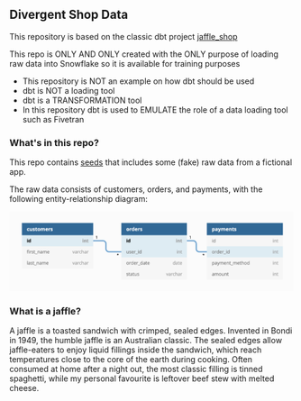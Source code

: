 ## Divergent Shop Data

This repository is based on the classic dbt project [jaffle_shop](https://github.com/dbt-labs/jaffle_shop)

This repo is ONLY AND ONLY created with the ONLY purpose of loading raw data into Snowflake so it is available for training purposes

- This repository is NOT an example on how dbt should be used
- dbt is NOT a loading tool
- dbt is a TRANSFORMATION tool
- In this repository dbt is used to EMULATE the role of a data loading tool such as Fivetran

### What's in this repo?
This repo contains [seeds](https://docs.getdbt.com/docs/building-a-dbt-project/seeds) that includes some (fake) raw data from a fictional app.

The raw data consists of customers, orders, and payments, with the following entity-relationship diagram:

![Jaffle Shop ERD](/etc/jaffle_shop_erd.png)

### What is a jaffle?
A jaffle is a toasted sandwich with crimped, sealed edges. Invented in Bondi in 1949, the humble jaffle is an Australian classic. The sealed edges allow jaffle-eaters to enjoy liquid fillings inside the sandwich, which reach temperatures close to the core of the earth during cooking. Often consumed at home after a night out, the most classic filling is tinned spaghetti, while my personal favourite is leftover beef stew with melted cheese.
